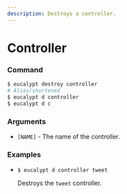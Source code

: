 ```yaml
---
description: Destroys a controller.
---
```


# Controller

### Command

```ruby
$ eucalypt destroy controller
# Alias/shortened
$ eucalypt d controller
$ eucalypt d c
```

### Arguments

* `[NAME]` - The name of the controller.

### Examples

* `$ eucalypt d controller tweet`

  Destroys the `tweet` controller.

